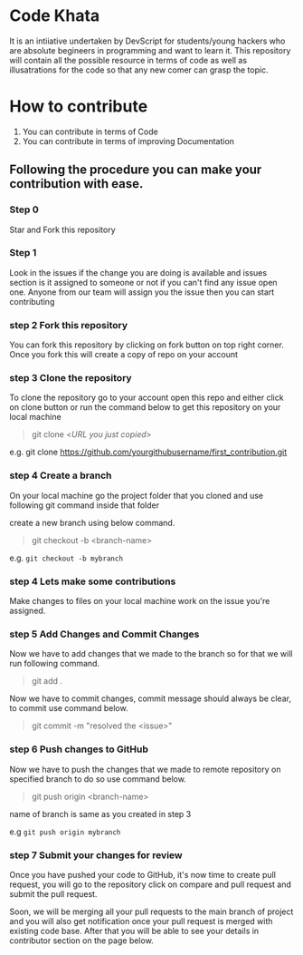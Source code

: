 <!-- <img src="img/MSFTStudentambassadors.gif" width="900" height="400"/> -->

# Code Khata
It is an intiiative undertaken by DevScript for students/young hackers who are absolute begineers in programming and want to learn it. This repository will contain all the possible resource in terms of code as well as illusatrations for the code so that any new comer can grasp the topic.
# How to contribute
1. You can contribute in terms of Code
2. You can contribute in terms of improving Documentation
## Following the procedure you can make your contribution with ease.
### Step 0
Star and Fork this repository
### Step 1
Look in the issues if the change you are doing is available and issues section is it assigned to someone or not if you can't find any issue open one. Anyone from our team will assign you the issue then you can start contributing
### step 2 Fork this repository
You can fork this repository by clicking on fork button on top right corner. Once you fork this will create a copy of repo on your account
### step 3 Clone the repository 
To clone the repository go to your account open this repo and either click on clone button or run the command below to get this repository on your local machine

> git clone <_URL you just copied_>

e.g. git clone https://github.com/yourgithubusername/first_contribution.git

### step 4 Create a branch
On your local machine go the project folder that you cloned and use following git command inside that folder

create a new branch using below command.

> git checkout -b \<branch-name\>

e.g. `git checkout -b mybranch`

### step 4 Lets make some contributions
Make changes to files on your local machine work on the issue you're assigned. 

### step 5 Add Changes and Commit Changes
Now we have to add changes that we made to the branch so for that we will run following command.

> git add .

Now we have to commit changes, commit message should always be clear, to commit use command below.

> git commit -m "resolved the \<issue\>"

### step 6 Push changes to GitHub
Now we have to push the changes that we made to remote repository on specified branch to do so use command below.

> git push origin \<branch-name\>

name of branch is same as you created in step 3

e.g `git push origin mybranch`

### step 7 Submit your changes for review
Once you have pushed your code to GitHub, it's now time to create pull request, you will go to the repository click on compare and pull request and submit the pull request.

Soon, we will be merging all your pull requests to the main branch of project and you will also get notification once your pull request is merged with existing code base. After that you will be able to see your details in contributor section on the page below.
